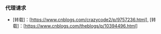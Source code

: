 ### 代理请求

- [转载]：[https://www.cnblogs.com/crazycode2/p/9757236.html], [转载]：[https://www.cnblogs.com/theblogs/p/10394496.html]
